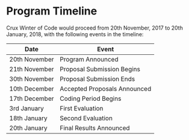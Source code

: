 # Program Timeline

Crux Winter of Code would proceed from 20th November, 2017 to 20th January, 2018, with the following events in the timeline:

| Date | Event |
| --- | --- |
| 20th November | Program Announced |
| 21th November | Proposal Submission Begins |
| 30th November | Proposal Submission Ends |
| 10th December | Accepted Proposals Announced |
| 17th December | Coding Period Begins |
| 3rd January   | First Evaluation |
| 18th January  | Second Evaluation |
| 20th January  | Final Results Announced |
